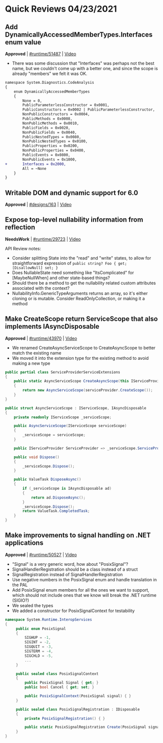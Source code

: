 # Quick Reviews 04/23/2021

## Add DynamicallyAccessedMemberTypes.Interfaces enum value

**Approved** | [#runtime/51487](https://github.com/dotnet/runtime/issues/51487#issuecomment-825798995) | [Video](https://www.youtube.com/watch?v=CL7PuoLYiGM&t=0h0m0s)

* There was some discussion that "Interfaces" was perhaps not the best name, but we couldn't come up with a better one, and since the scope is already "members" we felt it was OK.
```diff
namespace System.Diagnostics.CodeAnalysis
{
    enum DynamicallyAccessedMemberTypes
    {
        None = 0,
        PublicParameterlessConstructor = 0x0001,
        PublicConstructors = 0x0002 | PublicParameterlessConstructor,
        NonPublicConstructors = 0x0004,
        PublicMethods = 0x0008,
        NonPublicMethods = 0x0010,
        PublicFields = 0x0020,
        NonPublicFields = 0x0040,
        PublicNestedTypes = 0x0080,
        NonPublicNestedTypes = 0x0100,
        PublicProperties = 0x0200,
        NonPublicProperties = 0x0400,
        PublicEvents = 0x0800,
        NonPublicEvents = 0x1000,
+       Interfaces = 0x2000,
        All = ~None
    }
}
```
## Writable DOM and dynamic support for 6.0

**Approved** | [#designs/163](https://github.com/dotnet/designs/pull/163) | [Video](https://www.youtube.com/watch?v=CL7PuoLYiGM&t=0h8m8s)

## Expose top-level nullability information from reflection

**NeedsWork** | [#runtime/29723](https://github.com/dotnet/runtime/issues/29723#issuecomment-825819967) | [Video](https://www.youtube.com/watch?v=CL7PuoLYiGM&t=0h18m6s)

API Review notes:

* Consider splitting State into the "read" and "write" states, to allow for straightforward expression of `public string? Foo { get; [DisallowNull] set; }`
* Does NullableState need something like "ItsComplicated" for [MaybeNullWhen] and other state-based things?
* Should there be a method to get the nullability related custom attributes associated with the context?
* NullabilityInfo.GenericTypeArguments returns an array, so it's either cloning or is mutable.  Consider ReadOnlyCollection, or making it a method
## Make CreateScope return ServiceScope that also implements IAsyncDisposable

**Approved** | [#runtime/43970](https://github.com/dotnet/runtime/issues/43970#issuecomment-825826754) | [Video](https://www.youtube.com/watch?v=CL7PuoLYiGM&t=0h44m6s)

* We renamed CreateAsyncServiceScope to CreateAsyncScope to better match the existing name
* We moved it into the extension type for the existing method to avoid making a new type

```C#
public partial class ServiceProviderServiceExtensions
{
    public static AsyncServiceScope CreateAsyncScope(this IServiceProvider serviceProvider)
    {
        return new AsyncServiceScope(serviceProvider.CreateScope());
    }
}

public struct AsyncServiceScope : IServiceScope, IAsyncDisposable
{
    private readonly IServiceScope _serviceScope;

    public AsyncServiceScope(IServiceScope serviceScope)
    {
        _serviceScope = serviceScope;
    }

    public IServiceProvider ServiceProvider => _serviceScope.ServiceProvider;

    public void Dispose()
    {
        _serviceScope.Dispose();
    }

    public ValueTask DisposeAsync()
    {
        if (_serviceScope is IAsyncDisposable ad)
        {
            return ad.DisposeAsync();
        }
        _serviceScope.Dispose();
        return ValueTask.CompletedTask;
    }
}
```
## Make improvements to signal handling on .NET applications

**Approved** | [#runtime/50527](https://github.com/dotnet/runtime/issues/50527#issuecomment-825858901) | [Video](https://www.youtube.com/watch?v=CL7PuoLYiGM&t=0h55m41s)

* "Signal" is a very generic word, how about "PosixSignal"?
* SignalHandlerRegistration should be a class instead of a struct
* SignalRegistration instead of SignalHandlerRegistration
* Use negative numbers in the PosixSignal enum and handle translation in the PAL
* Add PosixSignal enum members for all the ones we want to support, which should not include ones that we know will break the .NET runtime (SIGIO?)
* We sealed the types
* We added a constructor for PosixSignalContext for testability

```C#
namespace System.Runtime.InteropServices
{
     public enum PosixSignal
     {
         SIGHUP = -1,
         SIGINT = -2,
         SIGQUIT = -3,
         SIGTERM = -4,
         SIGCHLD = -5,
         ...
     }

     public sealed class PosixSignalContext
     {
         public PosixSignal Signal { get; }
         public bool Cancel { get; set; }

         public PosixSignalContext(PosixSignal signal) { }
     }

     public sealed class PosixSignalRegistration : IDisposable
     {
         private PosixSignalRegistration() { }

         public static PosixSignalRegistration Create(PosixSignal signal, Action<PosixSignalContext> handler);
     }
}
```

